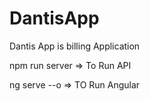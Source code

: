 # DantisApp
Dantis App is billing Application


npm run server  => To Run API

ng serve --o  => TO Run Angular
